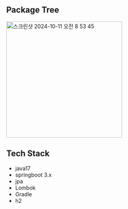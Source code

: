 ## Package Tree
<img width="305" alt="스크린샷 2024-10-11 오전 8 53 45" src="https://github.com/user-attachments/assets/226e9f9b-1817-47a2-8f97-505c896866c0">


## Tech Stack
- java17
- springboot 3.x
- jpa
- Lombok
- Gradle
- h2
